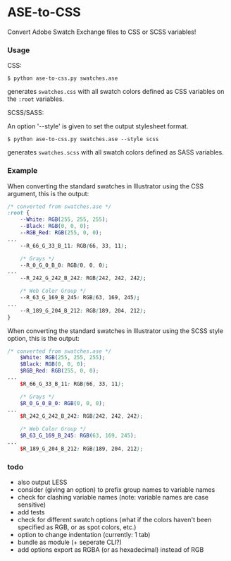# ASE-to-CSS

Convert Adobe Swatch Exchange files to CSS or SCSS variables!

### Usage

CSS:

```
$ python ase-to-css.py swatches.ase
```

generates `swatches.css` with all swatch colors defined as CSS variables on the `:root` variables.

SCSS/SASS:

An option '--style' is given to set the output stylesheet format.

```
$ python ase-to-css.py swatches.ase --style scss
```

generates `swatches.scss` with all swatch colors defined as SASS variables.

### Example

When converting the standard swatches in Illustrator using the CSS argument, this is the output:

```css
/* converted from swatches.ase */
:root {
	--White: RGB(255, 255, 255);
	--Black: RGB(0, 0, 0);
	--RGB_Red: RGB(255, 0, 0);
...
	--R_66_G_33_B_11: RGB(66, 33, 11);

	/* Grays */
	--R_0_G_0_B_0: RGB(0, 0, 0);
...
	--R_242_G_242_B_242: RGB(242, 242, 242);

	/* Web Color Group */
	--R_63_G_169_B_245: RGB(63, 169, 245);
...
	--R_189_G_204_B_212: RGB(189, 204, 212);
}

```

When converting the standard swatches in Illustrator using the SCSS style option, this is the output:

```scss
/* converted from swatches.ase */
	$White: RGB(255, 255, 255);
	$Black: RGB(0, 0, 0);
	$RGB_Red: RGB(255, 0, 0);
...
	$R_66_G_33_B_11: RGB(66, 33, 11);

	/* Grays */
	$R_0_G_0_B_0: RGB(0, 0, 0);
...
	$R_242_G_242_B_242: RGB(242, 242, 242);

	/* Web Color Group */
	$R_63_G_169_B_245: RGB(63, 169, 245);
...
	$R_189_G_204_B_212: RGB(189, 204, 212);

```

### todo

- also output LESS
- consider (giving an option) to prefix group names to variable names
- check for clashing variable names (note: variable names are case sensitive)
- add tests
- check for different swatch options (what if the colors haven't been specified as RGB, or as spot colors, etc.)
- option to change indentation (currently: 1 tab)
- bundle as module (+ seperate CLI?)
- add options export as RGBA (or as hexadecimal) instead of RGB
